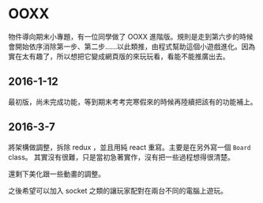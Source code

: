# OOXX

物件導向期末小專題，有一位同學做了 OOXX 進階版。規則是走到第六步的時候會開始依序消除第一步、第二步......以此類推，由程式幫助這個小遊戲進化。因為實在太有趣了，所以想把它變成網頁版的來玩玩看，看能不能推廣出去。

## 2016-1-12

最初版，尚未完成功能，等到期末考考完寒假來的時候再陸續把該有的功能補上。

## 2016-3-7

將架構做調整，拆除 redux ，並且用純 react 重寫。主要是在另外寫一個 `Board` class。 其實沒有很難，只是當初急著實作，沒有把一些過程想得很清楚。

還剩下美化跟一些動畫的調整。

之後希望可以加入 socket 之類的讓玩家配對在兩台不同的電腦上遊玩。

